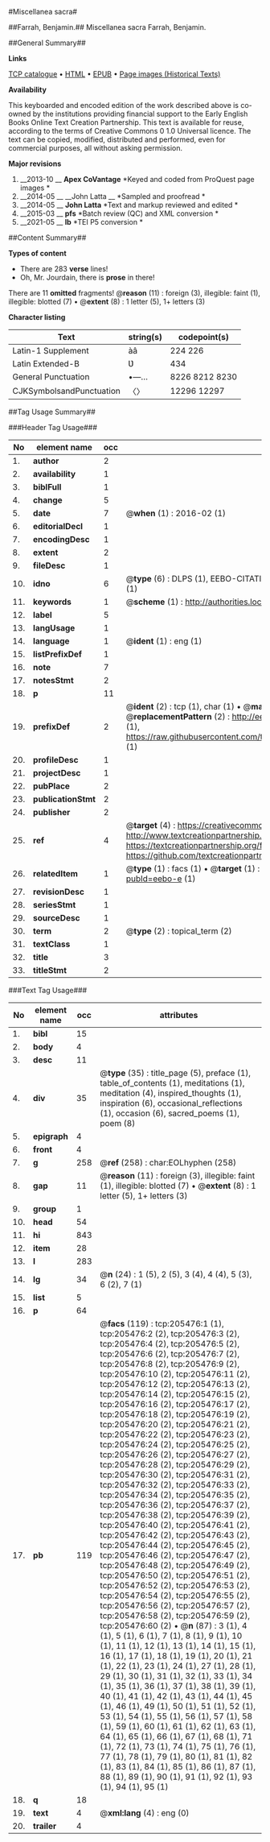 #Miscellanea sacra#

##Farrah, Benjamin.##
Miscellanea sacra
Farrah, Benjamin.

##General Summary##

**Links**

[TCP catalogue](http://www.ota.ox.ac.uk/tcp/)  • 
[HTML](http://tei.it.ox.ac.uk/tcp/Texts-HTML/free/B22/B22878.html)  • 
[EPUB](http://tei.it.ox.ac.uk/tcp/Texts-EPUB/free/B22/B22878.epub) • 
[Page images (Historical Texts)](https://historicaltexts.jisc.ac.uk/eebo-19370320e)

**Availability**

This keyboarded and encoded edition of the work described above is co-owned by the
    institutions providing financial support to the Early English Books Online Text Creation
    Partnership. This text is available for reuse, according to the terms of  Creative Commons 0 1.0 Universal
    licence. The text can be copied, modified, distributed and performed, even for commercial
    purposes, all without asking permission.

**Major revisions**

1. __2013-10 __ __Apex CoVantage__ *Keyed and coded from ProQuest page images *
1. __2014-05 __ __John Latta __ *Sampled and proofread *
1. __2014-05 __ __John Latta__ *Text and markup reviewed and edited *
1. __2015-03 __ __pfs__ *Batch review (QC) and XML conversion *
1. __2021-05 __ __lb__ *TEI P5 conversion *

##Content Summary##

**Types of content**

  * There are 283 **verse** lines!
  * Oh, Mr. Jourdain, there is **prose** in there!

There are 11 **omitted** fragments! 
 @__reason__ (11) : foreign (3), illegible: faint (1), illegible: blotted (7)  •  @__extent__ (8) : 1 letter (5), 1+ letters (3)

**Character listing**


|Text|string(s)|codepoint(s)|
|---|---|---|
|Latin-1 Supplement|àâ|224 226|
|Latin Extended-B|Ʋ|434|
|General Punctuation|•—…|8226 8212 8230|
|CJKSymbolsandPunctuation|〈〉|12296 12297|

##Tag Usage Summary##

###Header Tag Usage###

|No|element name|occ|attributes|
|---|---|---|---|
|1.|__author__|2||
|2.|__availability__|1||
|3.|__biblFull__|1||
|4.|__change__|5||
|5.|__date__|7| @__when__ (1) : 2016-02 (1)|
|6.|__editorialDecl__|1||
|7.|__encodingDesc__|1||
|8.|__extent__|2||
|9.|__fileDesc__|1||
|10.|__idno__|6| @__type__ (6) : DLPS (1), EEBO-CITATION (1), VID (1), EEBO-PROQUEST (1), STC (1), OCLC (1)|
|11.|__keywords__|1| @__scheme__ (1) : http://authorities.loc.gov/ (1)|
|12.|__label__|5||
|13.|__langUsage__|1||
|14.|__language__|1| @__ident__ (1) : eng (1)|
|15.|__listPrefixDef__|1||
|16.|__note__|7||
|17.|__notesStmt__|2||
|18.|__p__|11||
|19.|__prefixDef__|2| @__ident__ (2) : tcp (1), char (1)  •  @__matchPattern__ (2) : ([0-9\-]+):([0-9IVX]+) (1), (.+) (1)  •  @__replacementPattern__ (2) : http://eebo.chadwyck.com/downloadtiff?vid=$1&page=$2 (1), https://raw.githubusercontent.com/textcreationpartnership/Texts/master/tcpchars.xml#$1 (1)|
|20.|__profileDesc__|1||
|21.|__projectDesc__|1||
|22.|__pubPlace__|2||
|23.|__publicationStmt__|2||
|24.|__publisher__|2||
|25.|__ref__|4| @__target__ (4) : https://creativecommons.org/publicdomain/zero/1.0/ (1), http://www.textcreationpartnership.org/docs/. (1), https://textcreationpartnership.org/faq/#faq05 (1), https://github.com/textcreationpartnership (1)|
|26.|__relatedItem__|1| @__type__ (1) : facs (1)  •  @__target__ (1) : https://data.historicaltexts.jisc.ac.uk/view?pubId=eebo-e (1)|
|27.|__revisionDesc__|1||
|28.|__seriesStmt__|1||
|29.|__sourceDesc__|1||
|30.|__term__|2| @__type__ (2) : topical_term (2)|
|31.|__textClass__|1||
|32.|__title__|3||
|33.|__titleStmt__|2||


###Text Tag Usage###

|No|element name|occ|attributes|
|---|---|---|---|
|1.|__bibl__|15||
|2.|__body__|4||
|3.|__desc__|11||
|4.|__div__|35| @__type__ (35) : title_page (5), preface (1), table_of_contents (1), meditations (1), meditation (4), inspired_thoughts (1), inspiration (6), occasional_reflections (1), occasion (6), sacred_poems (1), poem (8)|
|5.|__epigraph__|4||
|6.|__front__|4||
|7.|__g__|258| @__ref__ (258) : char:EOLhyphen (258)|
|8.|__gap__|11| @__reason__ (11) : foreign (3), illegible: faint (1), illegible: blotted (7)  •  @__extent__ (8) : 1 letter (5), 1+ letters (3)|
|9.|__group__|1||
|10.|__head__|54||
|11.|__hi__|843||
|12.|__item__|28||
|13.|__l__|283||
|14.|__lg__|34| @__n__ (24) : 1 (5), 2 (5), 3 (4), 4 (4), 5 (3), 6 (2), 7 (1)|
|15.|__list__|5||
|16.|__p__|64||
|17.|__pb__|119| @__facs__ (119) : tcp:205476:1 (1), tcp:205476:2 (2), tcp:205476:3 (2), tcp:205476:4 (2), tcp:205476:5 (2), tcp:205476:6 (2), tcp:205476:7 (2), tcp:205476:8 (2), tcp:205476:9 (2), tcp:205476:10 (2), tcp:205476:11 (2), tcp:205476:12 (2), tcp:205476:13 (2), tcp:205476:14 (2), tcp:205476:15 (2), tcp:205476:16 (2), tcp:205476:17 (2), tcp:205476:18 (2), tcp:205476:19 (2), tcp:205476:20 (2), tcp:205476:21 (2), tcp:205476:22 (2), tcp:205476:23 (2), tcp:205476:24 (2), tcp:205476:25 (2), tcp:205476:26 (2), tcp:205476:27 (2), tcp:205476:28 (2), tcp:205476:29 (2), tcp:205476:30 (2), tcp:205476:31 (2), tcp:205476:32 (2), tcp:205476:33 (2), tcp:205476:34 (2), tcp:205476:35 (2), tcp:205476:36 (2), tcp:205476:37 (2), tcp:205476:38 (2), tcp:205476:39 (2), tcp:205476:40 (2), tcp:205476:41 (2), tcp:205476:42 (2), tcp:205476:43 (2), tcp:205476:44 (2), tcp:205476:45 (2), tcp:205476:46 (2), tcp:205476:47 (2), tcp:205476:48 (2), tcp:205476:49 (2), tcp:205476:50 (2), tcp:205476:51 (2), tcp:205476:52 (2), tcp:205476:53 (2), tcp:205476:54 (2), tcp:205476:55 (2), tcp:205476:56 (2), tcp:205476:57 (2), tcp:205476:58 (2), tcp:205476:59 (2), tcp:205476:60 (2)  •  @__n__ (87) : 3 (1), 4 (1), 5 (1), 6 (1), 7 (1), 8 (1), 9 (1), 10 (1), 11 (1), 12 (1), 13 (1), 14 (1), 15 (1), 16 (1), 17 (1), 18 (1), 19 (1), 20 (1), 21 (1), 22 (1), 23 (1), 24 (1), 27 (1), 28 (1), 29 (1), 30 (1), 31 (1), 32 (1), 33 (1), 34 (1), 35 (1), 36 (1), 37 (1), 38 (1), 39 (1), 40 (1), 41 (1), 42 (1), 43 (1), 44 (1), 45 (1), 46 (1), 49 (1), 50 (1), 51 (1), 52 (1), 53 (1), 54 (1), 55 (1), 56 (1), 57 (1), 58 (1), 59 (1), 60 (1), 61 (1), 62 (1), 63 (1), 64 (1), 65 (1), 66 (1), 67 (1), 68 (1), 71 (1), 72 (1), 73 (1), 74 (1), 75 (1), 76 (1), 77 (1), 78 (1), 79 (1), 80 (1), 81 (1), 82 (1), 83 (1), 84 (1), 85 (1), 86 (1), 87 (1), 88 (1), 89 (1), 90 (1), 91 (1), 92 (1), 93 (1), 94 (1), 95 (1)|
|18.|__q__|18||
|19.|__text__|4| @__xml:lang__ (4) : eng (0)|
|20.|__trailer__|4||
